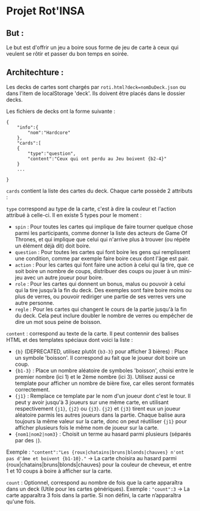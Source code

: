 # Projet Rot'INSA

## But :

Le but est d'offrir un jeu a boire sous forme de jeu de carte à ceux qui veulent se rôtir et passer du bon temps en soirée.

## Architechture :

Les decks de cartes sont chargés par `roti.html?deck=nomDuDeck.json` ou dans l'item de localStorage 'deck'. Ils doivent être placés dans le dossier decks.

Les fichiers de decks ont la forme suivante :

	{
		"info":{
			"nom":"Hardcore"
		},
		"cards":[
		{
			"type":"question",
			"content":"Ceux qui ont perdu au Jeu boivent {b2-4}"
		}
		...

	}

`cards` contient la liste des cartes du deck. Chaque carte possède 2 attributs :

`type` correspond au type de la carte, c'est à dire la couleur et l'action attribué à celle-ci. Il en existe 5 types pour le moment :

 - `spin` : Pour toutes les cartes qui implique de faire tourner quelque chose parmi les participants, comme donner la liste des acteurs de Game Of Thrones, et qui implique que celui qui n'arrive plus à trouver (ou répète un élément déjà dit) doit boire.
 - `question` : Pour toutes les cartes qui font boire les gens qui remplissent une condition, comme par exemple faire boire ceux dont l'âge est pair.
 - `action` : Pour les cartes qui font faire une action à celui qui la tire, que ce soit boire un nombre de coups, distribuer des coups ou jouer à un mini-jeu avec un autre joueur pour boire.
 - `role` : Pour les cartes qui donnent un bonus, malus ou pouvoir à celui qui la tire jusqu’à la fin du deck. Des exemples sont faire boire moins ou plus de verres, ou pouvoir rediriger une partie de ses verres vers une autre personne.
 - `regle` : Pour les cartes qui changent le cours de la partie jusqu'à la fin du deck. Cela peut inclure doubler le nombre de verres ou empêcher de dire un mot sous peine de boisson.

`content` : correspond au texte de la carte. Il peut contennir des balises HTML et des templates spéciaux dont voici la liste :

 - `{b}` (DEPRECATED, utilisez plutôt `{b3-3}` pour afficher 3 bières) : Place un symbole 'boisson'. Il correspond au fait que le joueur doit boire un coup.
 - `{b1-3}` : Place un nombre aléatoire de symboles 'boisson', choisi entre le premier nombre (ici 1) et le 2ème nombre (ici 3). Utilisez aussi ce template pour afficher un nombre de bière fixe, car elles seront formatés correctement.  
 - `{j1}` : Remplace ce template par le nom d'un joueur dont c'est le tour. Il peut y avoir jusqu'à 3 joueurs sur une même carte, en utilisant respectivement `{j1}`, `{j2}` ou `{j3}`. `{j2}` et `{j3}` tirent eux un joueur aléatoire parmis les autres joueurs dans la partie. Chaque balise aura toujours la même valeur sur la carte, donc on peut réutiliser `{j1}` pour afficher plusieurs fois le même nom de joueur sur la carte.
 - `{nom1|nom2|nom3}` : Choisit un terme au hasard parmi plusieurs (séparés par des `|`).

Exemple : `"content":"Les {roux|chatains|bruns|blonds|chauves} n'ont pas d'âme et boivent {b1-10}."` -> La carte choisira au hasard parmi {roux|chatains|bruns|blonds|chauves} pour la couleur de cheveux, et entre 1 et 10 coups à boire à afficher sur la carte.

`count` : Optionnel, correspond au nombre de fois que la carte apparaîtra dans un deck (Utile pour les cartes génériques). Exemple : `"count":3` -> La carte apparaîtra 3 fois dans la partie. Si non défini, la carte n’apparaîtra qu'une fois.
